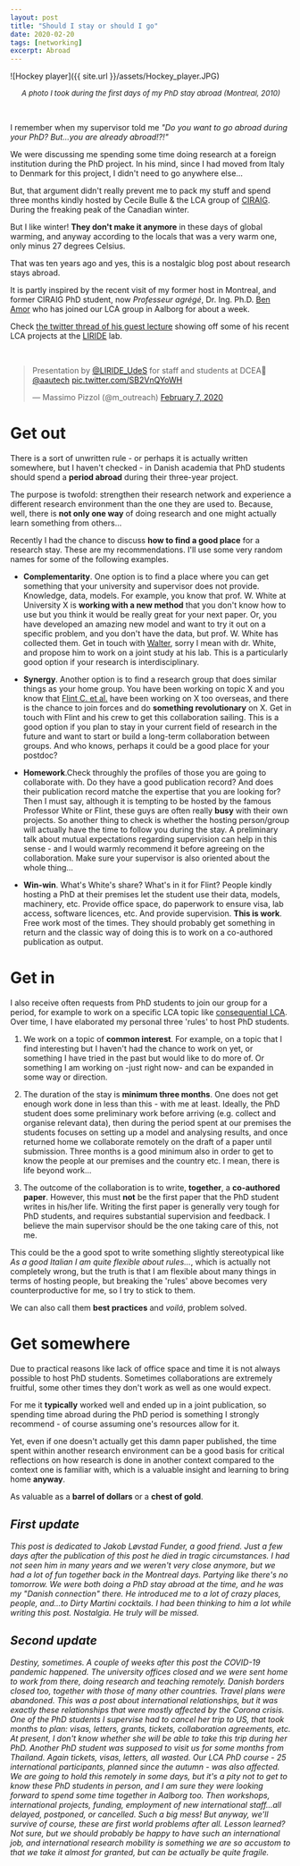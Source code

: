```yaml
---
layout: post
title: "Should I stay or should I go"
date: 2020-02-20
tags: [networking]
excerpt: Abroad
---
```



![Hockey player]({{ site.url }}/assets/Hockey_player.JPG)
<center><i><font size="2">A photo I took during the first days of my PhD stay abroad (Montreal, 2010)</font></i></center>

&nbsp;

I remember when my supervisor told me _"Do you want to go abroad during your PhD? But...you are *already* abroad!?!"_ 

We were discussing me spending some time doing research at a foreign institution during the PhD project. In his mind, since I had moved from Italy to Denmark for this project, I didn't need to go anywhere else...

But, that argument didn't really prevent me to pack my stuff and spend three months kindly hosted by Cecile Bulle & the LCA group of [CIRAIG](http://www.ciraig.org/en/). During the freaking peak of the Canadian winter. 

But I like winter! __They don't make it anymore__ in these days of global warming, and anyway according to the locals that was a very warm one, only minus 27 degrees Celsius. 

That was ten years ago and yes, this is a nostalgic blog post about research stays abroad.

It is partly inspired by the recent visit of my former host in Montreal, and former CIRAIG PhD student, now _Professeur agrégé_, Dr. Ing. Ph.D. [Ben Amor](https://www.usherbrooke.ca/gcivil/departement/corps-professoral/mourad-ben-amor/) who has joined our LCA group in Aalborg for about a week. 

Check [the twitter thread of his guest lecture](https://twitter.com/m_outreach/status/1225692523319853057?s=20) showing off some of his recent LCA projects at the [LIRIDE](https://www.liride.info/?lang=en) lab.

&nbsp;

<blockquote class="twitter-tweet"><p lang="en" dir="ltr">Presentation by <a href="https://twitter.com/LIRIDE_UdeS?ref_src=twsrc%5Etfw">@LIRIDE_UdeS</a> for staff and students at DCEA💪 <a href="https://twitter.com/aautech?ref_src=twsrc%5Etfw">@aautech</a> <a href="https://t.co/SB2VnQYoWH">pic.twitter.com/SB2VnQYoWH</a></p>&mdash; Massimo Pizzol (@m_outreach) <a href="https://twitter.com/m_outreach/status/1225692523319853057?ref_src=twsrc%5Etfw">February 7, 2020</a></blockquote> <script async src="https://platform.twitter.com/widgets.js" charset="utf-8"></script>


# Get out

There is a sort of unwritten rule - or perhaps it is actually written somewhere, but I haven't checked - in Danish academia that PhD students should spend a __period abroad__ during their three-year project. 

The purpose is twofold: strengthen their research network and experience a different research environment than the one they are used to. Because, well, there is __not only one way__ of doing research and one might actually learn something from others...

Recently I had the chance to discuss __how to find a good place__ for a research stay. These are my recommendations. I'll use some very random names for some of the following examples. 

- __Complementarity__. One option is to find a place where you can get something that your university and supervisor does not provide. Knowledge, data, models. For example, you know that prof. W. White at University X is __working with a new method__ that you don't know how to use but you think it would be really great for your next paper. Or, you have developed an amazing new model and want to try it out on a specific problem, and you don't have the data, but prof. W. White has collected them. Get in touch with [Walter](https://upload.wikimedia.org/wikipedia/en/6/65/Walter_White2.jpg), sorry I mean with dr. White, and propose him to work on a joint study at his lab. This is a particularly good option if your research is interdisciplinary.

- __Synergy__. Another option is to find a research group that does similar things as your home group. You have been working on topic X and you know that [Flint C. et al.](https://black-sails.fandom.com/wiki/James_Flint?file=Flint_648x1080.jpg) have been working on X too overseas, and there is the chance to join forces and do __something revolutionary__ on X. Get in touch with Flint and his crew to get this collaboration sailing. This is a good option if you plan to stay in your current field of research in the future and want to start or build a long-term collaboration between groups. And who knows, perhaps it could be a good place for your postdoc? 

- __Homework__.Check throughly the profiles of those you are going to collaborate with. Do they have a good publication record? And does their publication record matche the expertise that you are looking for? Then I must say, although it is tempting to be hosted by the famous Professor White or Flint, these guys are often really __busy__ with their own projects. So another thing to check is whether the hosting person/group will actually have the time to follow you during the stay. A preliminary talk about mutual expectations regarding supervision can help in this sense - and I would warmly recommend it before agreeing on the collaboration. Make sure your supervisor is also oriented about the whole thing...

- __Win-win__. What's White's share? What's in it for Flint? People kindly hosting a PhD at their premises let the student use their data, models, machinery, etc. Provide office space, do paperwork to ensure visa, lab access, software licences, etc. And provide supervision. __This is work__. Free work most of the times. They should probably get something in return and the classic way of doing this is to work on a co-authored publication as output. 


# Get in

I also receive often requests from PhD students to join our group for a period, for example to work on a specific LCA topic like [consequential LCA](https://consequential-lca.org/). Over time, I have elaborated my personal three 'rules' to host PhD students.

1. We work on a topic of __common interest__. For example, on a topic that I find interesting but I haven't had the chance to work on yet, or something I have tried in the past but would like to do more of. Or something I am working on -just right now- and can be expanded in some way or direction.

2. The duration of the stay is __minimum three months__. One does not get enough work done in less than this - with me at least. Ideally, the PhD student does some preliminary work before arriving (e.g. collect and organise relevant data), then during the period spent at our premises the students focuses on setting up a model and analysing results, and once returned home we collaborate remotely on the draft of a paper until submission. Three months is a good minimum also in order to get to know the people at our premises and the country etc. I mean, there is life beyond work...

3. The outcome of the collaboration is to write, __together__, a __co-authored paper__. However, this must **not** be the first paper that the PhD student writes in his/her life. Writing the first paper is generally very tough for PhD students, and requires substantial supervision and feedback. I believe the main supervisor should be the one taking care of this, not me.

This could be the a good spot to write something slightly stereotypical like _As a good Italian I am quite flexible about rules..._, which is actually not completely wrong, but the truth is that I am flexible about many things in terms of hosting people, but breaking the 'rules' above becomes very counterproductive for me, so I try to stick to them. 

We can also call them __best practices__ and _voilá_, problem solved.


# Get somewhere

Due to practical reasons like lack of office space and time it is not always possible to host PhD students. Sometimes collaborations are extremely fruitful, some other times they don't work as well as one would expect. 

For me it __typically__ worked well and ended up in a joint publication, so spending time abroad during the PhD period is something I strongly recommend - of course assuming one's resources allow for it.

Yet, even if one doesn't actually get this damn paper published, the time spent within another research environment can be a good basis for critical reflections on how research is done in another context compared to the context one is familiar with, which is a valuable insight and learning to bring home __anyway__. 

As valuable as a __barrel of dollars__ or a __chest of gold__.


## _First update_

_This post is dedicated to Jakob Løvstad Funder, a good friend. Just a few days after the publication of this post he died in tragic circumstances. I had not seen him in many years and we weren't very close anymore, but we had a lot of fun together back in the Montreal days. Partying like there's no tomorrow. We were both doing a PhD stay abroad at the time, and he was my "Danish connection" there. He introduced me to a lot of crazy places, people, and...to Dirty Martini cocktails. I had been thinking to him a lot while writing this post. Nostalgia. He truly will be missed._ 

## _Second update_

_Destiny, sometimes. A couple of weeks after this post the COVID-19 pandemic happened. The university offices closed and we were sent home to work from there, doing research and teaching remotely. Danish borders closed too, together with those of many other countries. Travel plans were abandoned. This was a post about international relationships, but it was exactly these relationships that were mostly affected by the Corona crisis. One of the PhD students I supervise had to cancel her trip to US, that took months to plan: visas, letters, grants, tickets, collaboration agreements, etc. At present, I don't know whether she will be able to take this trip during her PhD. Another PhD student was supposed to visit us for some months from Thailand. Again tickets, visas, letters, all wasted. Our LCA PhD course - 25 international participants, planned since the autumn - was also affected. We are going to hold this remotely in some days, but it's a pity not to get to know these PhD students in person, and I am sure they were looking forward to spend some time together in Aalborg too. Then workshops, international projects, funding, employment of new international staff...all delayed, postponed, or cancelled. Such a big mess! But anyway, we'll survive of course, these are first world problems after all. Lesson learned? Not sure, but we should probably be happy to have such an international job, and international research mobility is something we are so accustom to that we take it almost for granted, but can be actually be quite fragile._

